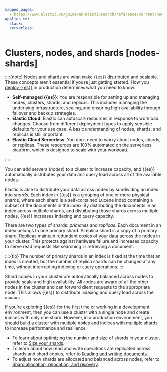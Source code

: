 ```yaml
---
mapped_pages:
  - https://www.elastic.co/guide/en/elasticsearch/reference/current/nodes-shards.html
applies_to:
  stack:
  serverless:
---
```


# Clusters, nodes, and shards [nodes-shards]

::::{note}
Nodes and shards are what make {{es}} distributed and scalable. These concepts aren’t essential if you’re just getting started. How you [deploy {{es}}](../../get-started/deployment-options.md) in production determines what you need to know:

* **Self-managed {{es}}**: You are responsible for setting up and managing nodes, clusters, shards, and replicas. This includes managing the underlying infrastructure, scaling, and ensuring high availability through failover and backup strategies.
* **Elastic Cloud**: Elastic can autoscale resources in response to workload changes. Choose from different deployment types to apply sensible defaults for your use case. A basic understanding of nodes, shards, and replicas is still important.
* **Elastic Cloud Serverless**: You don’t need to worry about nodes, shards, or replicas. These resources are 100% automated on the serverless platform, which is designed to scale with your workload.

::::

You can add servers (*nodes*) to a cluster to increase capacity, and {{es}} automatically distributes your data and query load across all of the available nodes.

Elastic is able to distribute your data across nodes by subdividing an index into *shards*. Each index in {{es}} is a grouping of one or more physical shards, where each shard is a self-contained Lucene index containing a subset of the documents in the index. By distributing the documents in an index across multiple shards, and distributing those shards across multiple nodes, {{es}} increases indexing and query capacity.

There are two types of shards: *primaries* and *replicas*. Each document in an index belongs to one primary shard. A replica shard is a copy of a primary shard. Replicas maintain redundant copies of your data across the nodes in your cluster. This protects against hardware failure and increases capacity to serve read requests like searching or retrieving a document.

::::{tip}
The number of primary shards in an index is fixed at the time that an index is created, but the number of replica shards can be changed at any time, without interrupting indexing or query operations.
::::

Shard copies in your cluster are automatically balanced across nodes to provide scale and high availability. All nodes are aware of all the other nodes in the cluster and can forward client requests to the appropriate node. This allows {{es}} to distribute indexing and query load across the cluster.

If you’re exploring {{es}} for the first time or working in a development environment, then you can use a cluster with a single node and create indices with only one shard. However, in a production environment, you should build a cluster with multiple nodes and indices with multiple shards to increase performance and resilience.

* To learn about optimizing the number and size of shards in your cluster, refer to [Size your shards](../production-guidance/optimize-performance/size-shards.md).
* To learn about how read and write operations are replicated across shards and shard copies, refer to [Reading and writing documents](reading-and-writing-documents.md).
* To adjust how shards are allocated and balanced across nodes, refer to [Shard allocation, relocation, and recovery](shard-allocation-relocation-recovery.md).